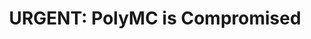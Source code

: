 ---
layout: post
title: "URGENT: PolyMC is Compromised"
image: /assets/blog/polymc-compromised.png
permalink: /blog/polymc-compromised
main-text: | 
  PolyMC's maintainer has gone rouge and compromised the project, and there is a chance they will push malicous code via an update **even if autoupdate is disabled.**

  If you have PolyMC installed uninstall it ASAP. The longer it is installed the more at risk you are.

  If you have used PolyMC in the past or use it now, your Microsoft account you've used to sign-in to PolyMC could also be at risk, make sure you remove PolyMC's access from your Microsoft account here: [https://account.live.com/consent/Manage](https://account.live.com/consent/Manage)

  For the time being, use other launchers, MultiMC, Vanilla, etc.. Anything that is trusted is better than the risk PolyMC poses currently.

  (This blogpost will be updated when this situation has been resolved)
markdown: true
---